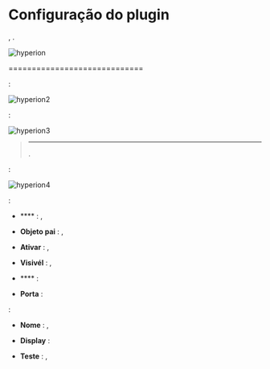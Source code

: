 



Configuração do plugin 
=======================

,
.

![hyperion](../images/hyperion.PNG)

 
=============================


 :

![hyperion2](../images/hyperion2.PNG)


 :

![hyperion3](../images/hyperion3.PNG)

> ****
>
> 
> 
> .

 :

![hyperion4](../images/hyperion4.PNG)

 :

-   **** : 
    ,

-   **Objeto pai** : 
    ,

-   **Ativar** : ,

-   **Visivél** : ,

-   **** : 

-   **Porta** : 

 :

-   **Nome** : ,

-   **Display** : 

-   **Teste** : ,


